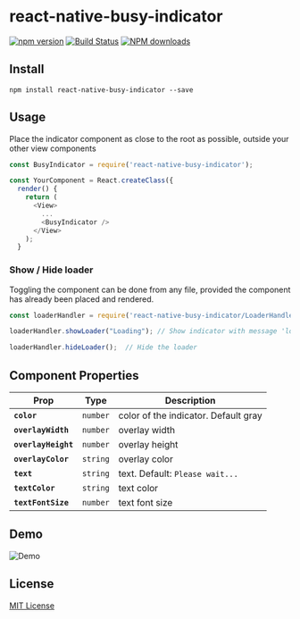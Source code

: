# react-native-busy-indicator
[![npm version](https://badge.fury.io/js/react-native-busy-indicator.svg)](https://badge.fury.io/js/react-native-busy-indicator)
[![Build Status](https://travis-ci.org/Durgaprasad-Budhwani/react-native-busy-indicator.svg?branch=master)](https://travis-ci.org/Durgaprasad-Budhwani/react-native-busy-indicator)
[![NPM downloads](http://img.shields.io/npm/dm/react-native-busy-indicator.svg?style=flat-square)](https://www.npmjs.com/package/react-native-busy-indicator)

## Install
```shell
npm install react-native-busy-indicator --save
```

## Usage
Place the indicator component as close to the root as possible, outside your other view components

```js
const BusyIndicator = require('react-native-busy-indicator');

const YourComponent = React.createClass({
  render() {
    return (
      <View>
        ...
        <BusyIndicator />
      </View>
    );
  }
```

### Show / Hide loader
Toggling the component can be done from any file, provided the component has already been placed and rendered.

```js
const loaderHandler = require('react-native-busy-indicator/LoaderHandler');

loaderHandler.showLoader("Loading"); // Show indicator with message 'loading'

loaderHandler.hideLoader();  // Hide the loader
```

## Component Properties

| Prop | Type | Description |
|---|---|---|
|**`color`**|`number`| color of the indicator. Default gray|
|**`overlayWidth`**|`number`|overlay width|
|**`overlayHeight`**|`number`|overlay height|
|**`overlayColor`**|`string`|overlay color|
|**`text`**|`string`|text. Default: `Please wait...`|
|**`textColor`**|`string`| text color|
|**`textFontSize`**|`number`|text font size|

## Demo

![Demo](https://raw.githubusercontent.com/RealOrangeOne/react-native-busy-indicator/master/demo.gif)

## License

[MIT License](http://opensource.org/licenses/mit-license.html)

